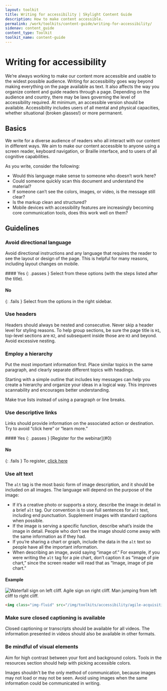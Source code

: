 ```yaml
---
layout: toolkit
title: Writing for accessibility | Skylight Content Guide
description: How to make content accessible.
permalink: /work/toolkits/content-guide/writing-for-accessibility/
sidenav: content_guide
content_type: Toolkit
toolkit_name: content-guide
---
```


# Writing for accessibility

We’re always working to make our content more accessible and usable to the widest possible audience. Writing for accessibility goes way beyond making everything on the page available as text. It also affects the way you organize content and guide readers through a page. Depending on the audience and country, there may be laws governing the level of accessibility required. At minimum, an accessible version should be available. Accessibility includes users of all mental and physical capacities, whether situational (broken glasses!) or more permanent.

## Basics

We write for a diverse audience of readers who all interact with our content in different ways. We aim to make our content accessible to anyone using a screen reader, keyboard navigation, or Braille interface, and to users of all cognitive capabilities.

As you write, consider the following:

* Would this language make sense to someone who doesn’t work here?
* Could someone quickly scan this document and understand the material?
* If someone can’t see the colors, images, or video, is the message still clear?
* Is the markup clean and structured?
* Mobile devices with accessibility features are increasingly becoming core communication tools, does this work well on them?

## Guidelines

### Avoid directional language

Avoid directional instructions and any language that requires the reader to see the layout or design of the page. This is helpful for many reasons, including layout changes on mobile.

<div class="example" markdown="1">
#### Yes
{: .passes }
Select from these options (with the steps listed after the title).

#### No
{: .fails }
Select from the options in the right sidebar.
</div>

### Use headers

Headers should always be nested and consecutive. Never skip a header level for styling reasons. To help group sections, be sure the page title is `H1`, top-level sections are `H2`, and subsequent inside those are `H3` and beyond. Avoid excessive nesting.

### Employ a hierarchy

Put the most important information first. Place similar topics in the same paragraph, and clearly separate different topics with headings.

Starting with a simple outline that includes key messages can help you create a hierarchy and organize your ideas in a logical way. This improves scannability and encourages better understanding.

Make true lists instead of using a paragraph or line breaks.

### Use descriptive links

Links should provide information on the associated action or destination. Try to avoid “click here” or “learn more.”

<div class="example" markdown="1">
#### Yes
{: .passes }
[Register for the webinar](#0)

#### No
{: .fails }
To register, [click here](#0)
</div>

### Use alt text

The `alt` tag is the most basic form of image description, and it should be included on all images. The language will depend on the purpose of the image:

* If it’s a creative photo or supports a story, describe the image in detail in a brief `alt` tag. Our convention is to use full sentences for `alt` text, including end punctuation. Supplement images with standard captions when possible.
* If the image is serving a specific function, describe what’s inside the image in detail. People who don’t see the image should come away with the same information as if they had.
* If you’re sharing a chart or graph, include the data in the `alt` text so people have all the important information.
* When describing an image, avoid saying “image of.” For example, if you were writing the `alt` tag for a pie chart, don’t caption it as “image of pie chart,” since the screen reader will read that as “Image, image of pie chart.”

#### Example

<div class="example">
<img class="img-fluid" src="/img/toolkits/accessibility/agile-acquisition-framework.png" alt="Waterfall sign on left cliff. Agile sign on right cliff. Man jumping from left cliff to right cliff.">
</div>

```html
<img class="img-fluid" src="/img/toolkits/accessibility/agile-acquisition-framework.png" alt="Waterfall sign on left cliff. Agile sign on right cliff. Man jumping from left cliff to right cliff.">
```

### Make sure closed captioning is available

Closed captioning or transcripts should be available for all videos. The information presented in videos should also be available in other formats.

### Be mindful of visual elements

Aim for high contrast between your font and background colors. Tools in the resources section should help with picking accessible colors.

Images shouldn't be the only method of communication, because images may not load or may not be seen. Avoid using images when the same information could be communicated in writing.
